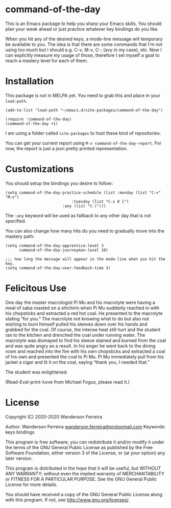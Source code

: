 # command-of-the-day

This is an Emacs package to help you sharp your Emacs skills. You
should plan your week ahead or just practice whatever key bindings do
you like.

When you hit any of the desired keys, a mode-line message will
temporary be available to you. The idea is that there are some
commands that I'm not using too much but I should e.g. C-v, M-v, C-;
(avy in my case), etc. Now I can explicitly measure my usage of those,
therefore I set myself a goal to reach a mastery level for each of
them.


# Installation

This package is not in MELPA yet. You need to grab this and place in
your `load-path`.

```elisp
(add-to-list 'load-path "~/emacs.d/site-packages/command-of-the-day")

(require 'command-of-the-day)
(command-of-the-day +1)
```

I am using a folder called `site-packages` to host these kind of
repositories.

You can get your current report using `M-x
command-of-the-day-report`. For now, the report is just a json pretty
printed representation.

# Customizations

You should setup the bindings you desire to follow:

```elisp
(setq command-of-the-day-practice-schedule (list :monday (list "C-v" "M-v")
      					   	 :tuesday (list "C-x 8 {")
						 :any (list "C-)")))
```

The `:any` keyword will be used as fallback to any other day that is
not specified.


You can also change how many hits do you need to gradually move into the mastery path:

```elisp
(setq command-of-the-day-apprentice-level 3
      command-of-the-day-journeyman-level 10)

;;; how long the message will appear in the mode-line when you hit the key.
(setq command-of-the-day-user-feedback-time 3)
```

# Felicitous Use

One day the master macrologist Pi Mu and his macrolyte were having a
meal of saba roasted on a shichirin when Pi Mu suddenly reached in
with his chopsticks and extracted a red hot coal. He presented to the
macrolyte stating “for you.” The macrolyte not knowing what to do but
also not wishing to burn himself pulled his sleeves down over his
hands and grabbed for the coal. Of course, the intense heat still hurt
and the student ran to the kitchen and drenched the coal under running
water. The macrolyte was dismayed to find his sleeve stained and
burned from the coal and was quite angry as a result. In his anger he
went back to the dining room and reached into the fire with his own
chopsticks and extracted a coal of his own and presented the coal to
Pi Mu. Pi Mu immediately pull from his jacket a cigar and lit it on
the coal, saying “thank you, I needed that.”

The student was enlightened.



(Read-Eval-print-λove from Michael Fogus, please read it.)

# License
Copyright (C) 2020-2020 Wanderson Ferreira

Author: Wanderson Ferreira wanderson.ferreira@protonmail.com Keywords: keys bindings

This program is free software; you can redistribute it and/or modify
it under the terms of the GNU General Public License as published by
the Free Software Foundation, either version 3 of the License, or (at
your option) any later version.

This program is distributed in the hope that it will be useful, but
WITHOUT ANY WARRANTY; without even the implied warranty of
MERCHANTABILITY or FITNESS FOR A PARTICULAR PURPOSE. See the GNU
General Public License for more details.

You should have received a copy of the GNU General Public License
along with this program. If not, see http://www.gnu.org/licenses/.

